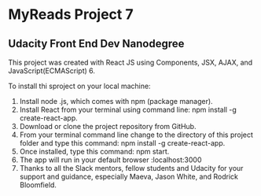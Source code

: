 # MyReads Project 7

## Udacity Front End Dev Nanodegree


This project was created with React JS using Components, JSX, AJAX, and JavaScript(ECMAScript) 6.


To install thi sproject on your local machine:
1. Install node .js, which comes with npm (package manager).
2. Install React from your terminal using command line: npm install -g create-react-app.
3. Download or clone the project repository from GitHub.
4. From your terminal command line change to the directory of this project folder and type this command: npm install -g create-react-app.
5. Once installed, type this command: npm start.
6. The app will run in your default browser :localhost:3000 
7. Thanks to all the Slack mentors, fellow students and Udacity for your support and guidance, especially Maeva, Jason White, and Rodrick Bloomfield.